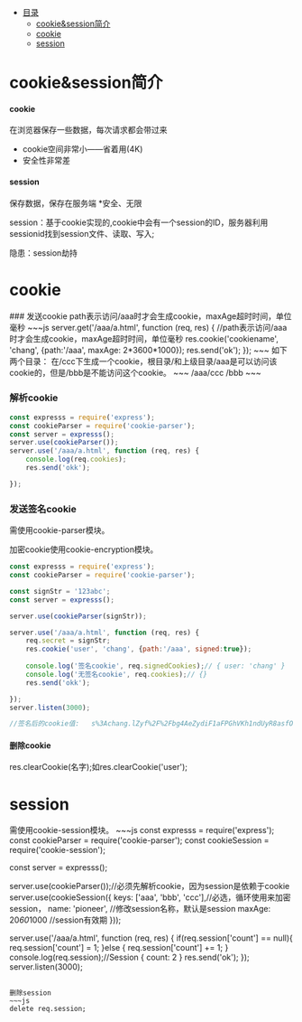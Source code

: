 *  [目录](#0)
    *  [cookie&session简介](#1)
    *  [cookie](#2)
    *  [session](#3)
   


<h1 id="1">cookie&session简介</h1>

#### cookie
在浏览器保存一些数据，每次请求都会带过来

- cookie空间非常小——省着用(4K)
- 安全性非常差

#### session
  保存数据，保存在服务端
  *安全、无限

session：基于cookie实现的,cookie中会有一个session的ID，服务器利用sessionid找到session文件、读取、写入;

隐患：session劫持

<h1 id="2">cookie</h1>
### 发送cookie
path表示访问/aaa时才会生成cookie，maxAge超时时间，单位毫秒
~~~js
server.get('/aaa/a.html', function (req, res) {
//path表示访问/aaa时才会生成cookie，maxAge超时时间，单位毫秒
    res.cookie('cookiename', 'chang', {path:'/aaa', maxAge: 2*3600*1000});
    res.send('ok');
});
~~~
如下两个目录：
在/ccc下生成一个cookie，根目录/和上级目录/aaa是可以访问该cookie的，但是/bbb是不能访问这个cookie。
~~~
/aaa/ccc
/bbb
~~~

### 解析cookie
~~~js
const expresss = require('express');
const cookieParser = require('cookie-parser');
const server = expresss();
server.use(cookieParser());
server.use('/aaa/a.html', function (req, res) {
    console.log(req.cookies);
    res.send('okk');

});
~~~

### 发送签名cookie
需使用cookie-parser模块。 

加密cookie使用cookie-encryption模块。
```js
const expresss = require('express');
const cookieParser = require('cookie-parser');

const signStr = '123abc';
const server = expresss();

server.use(cookieParser(signStr));

server.use('/aaa/a.html', function (req, res) {
    req.secret = signStr;
    res.cookie('user', 'chang', {path:'/aaa', signed:true});
    
    console.log('签名cookie', req.signedCookies);// { user: 'chang' }
    console.log('无签名cookie', req.cookies);// {}
    res.send('okk');

});
server.listen(3000);

//签名后的cookie值:   s%3Achang.lZyf%2F%2Fbg4AeZydiF1aFPGhVKh1ndUyR8asfOY3NLVj4
```
#### 删除cookie
res.clearCookie(名字);如res.clearCookie('user');

<h1 id="3">session</h1>
需使用cookie-session模块。
~~~js
const expresss = require('express');
const cookieParser = require('cookie-parser');
const cookieSession = require('cookie-session');

const server = expresss();

server.use(cookieParser());//必须先解析cookie，因为session是依赖于cookie
server.use(cookieSession({
    keys: ['aaa', 'bbb', 'ccc'],//必选，循环使用来加密session，
    name: 'pioneer', //修改session名称，默认是session
    maxAge: 20*60*1000 //session有效期
}));

server.use('/aaa/a.html', function (req, res) {
    if(req.session['count'] == null){
        req.session['count'] = 1;
    }else {
        req.session['count'] += 1;
    }
    console.log(req.session);//Session { count: 2 }
    res.send('ok');
});
server.listen(3000);
~~~

删除session
~~~js
delete req.session;
~~~






